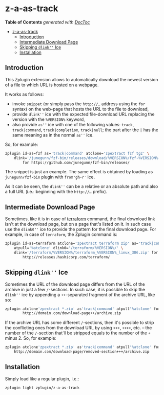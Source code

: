 # z-a-as-track

<!-- START doctoc generated TOC please keep comment here to allow auto update -->
<!-- DON'T EDIT THIS SECTION, INSTEAD RE-RUN doctoc TO UPDATE -->
**Table of Contents**  *generated with [DocToc](https://github.com/thlorenz/doctoc)*

- [z-a-as-track](#z-a-as-track)
  - [Introduction](#introduction)
  - [Intermediate Download Page](#intermediate-download-page)
  - [Skipping `dlink''` Ice](#skipping-dlink-ice)
  - [Installation](#installation)

<!-- END doctoc generated TOC please keep comment here to allow auto update -->

## Introduction

This Zplugin extension allows to automatically download the newest version of
a file to which URL is hosted on a webpage.

It works as follows:

- invoke `snippet` (or simply pass the `http://…` address using the `for`
  syntax) on the web-page that hosts the URL to the file to download,
- provide `dlink''` ice with the expected file-download URL replacing the version
  with the `%VERSION%` keyword,
- also provide `as''` ice with one of the following values: `track`,
  `track|command`, `track|completion`, `track|null`; the part after the `|` has
  the same meaning as in the normal `as''` ice.

So, for example:

```zsh
zplugin id-as=fzf as='track|command' atclone='zpextract fzf tgz' \
    dlink='/junegunn/fzf-bin/releases/download/%VERSION%/fzf-%VERSION%-linux_amd64.tgz' \
        for https://github.com/junegunn/fzf-bin/releases/
```

The snippet is just an example. The same effect is obtained by loading as
`junegunn/fzf-bin` plugin with `from'gh-r'` ice.

As it can be seen, the `dlink''` can be a relative or an absolute path and also
a full URL (i.e.: beginning with the `http://…` prefix).

## Intermediate Download Page

Sometimes, like it is in case of
[terraform](http://releases.hashicorp.com/terraform) command, the final download
link isn't at the download page, but on a page that's listed on it. In such case
use the `dlink0''` ice to provide the pattern for the final download page. For
example, in case of `terraform`, the Zplugin command is:

```zsh
zplugin id-as=terraform atclone='zpextract terraform zip' as='track|command' \
    atpull='%atclone' dlink0='/terraform/%VERSION%/' \
    dlink='/terraform/%VERSION%/terraform_%VERSION%_linux_386.zip' for \
        http://releases.hashicorp.com/terraform/
```

## Skipping `dlink''` Ice

Sometimes the URL of the download page differs from the URL of the archive in
just a few `/`-sections. In such case, it is possible to skip the `dlink''` ice
by appending a `++`-separated fragment of the archive URL, like so:

```zsh
zplugin atclone'zpextract *.zip' as'track|command' atpull'%atclone' for \
        http://domain.com/download-page++/archive.zip
```

If the archive URL has some different `/`-sections, then it's possible to strip
the conflicting ones from the download URL by using `+++`, `++++`, etc. – the
number of the `/`-section that'll be stripped equals to the number of the `+`
minus
2. So, for example:

```zsh
zplugin atclone'zpextract *.zip' as'track|command' atpull'%atclone' for \
    http://domain.com/download-page/removed-section+++/archive.zip
```

## Installation

Simply load like a regular plugin, i.e.:

```zsh
zplugin light zplugin/z-a-as-track
```

<!-- vim:set ft=markdown tw=80 fo+=a1n autoindent:  -->
